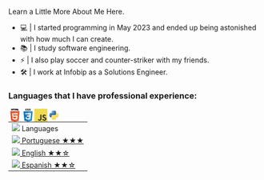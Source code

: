 
Learn a Little More About Me Here.

- 💻 | I started programming in May 2023 and ended up being astonished with how much I can create.
- 📚 | I study software engineering.
- ⚡ | I also play soccer and counter-striker with my friends.
- 🛠️ | I work at Infobip as a Solutions Engineer.

### Languages that I have professional experience:

<img align="left" alt="HTML5" width="26px" src="https://raw.githubusercontent.com/github/explore/80688e429a7d4ef2fca1e82350fe8e3517d3494d/topics/html/html.png" />
<img align="left" alt="CSS3" width="26px" src="https://raw.githubusercontent.com/github/explore/80688e429a7d4ef2fca1e82350fe8e3517d3494d/topics/css/css.png" />
<img align="left" alt="JavaScript" width="26px" src="https://raw.githubusercontent.com/github/explore/80688e429a7d4ef2fca1e82350fe8e3517d3494d/topics/javascript/javascript.png" />
<img align="left" alt="Python" width="26px" src="https://raw.githubusercontent.com/github/explore/80688e429a7d4ef2fca1e82350fe8e3517d3494d/topics/python/python.png" />


<table align="">
    <tr><td><img src="https://github.com/milaan9/milaan9/blob/main/3898082.svg" width="25"> Languages</a></td></tr>
    <tr><td><a href="README.md"><img src="https://github.com/milaan9/milaan9/blob/main/197484.svg" height="15"> Portuguese ★★★</a></td></tr>
    <tr><td><a href="README_pt.md"><img src="https://github.com/milaan9/milaan9/blob/main/197375.svg" height="15"> English ★★☆</a></td></tr>
    <tr><td><a href="README_pt.md"><img src="https://github.com/milaan9/milaan9/blob/main/197408.svg" height="15"> Espanish ★★☆</a></td></tr>
